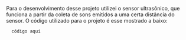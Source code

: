 
Para o desenvolvimento desse projeto utilizei o sensor ultrasônico, que funciona a partir da coleta de sons emitidos a uma certa distância do sensor. O código utilizado para o projeto é esse mostrado a baixo:


```
  código aqui


```
